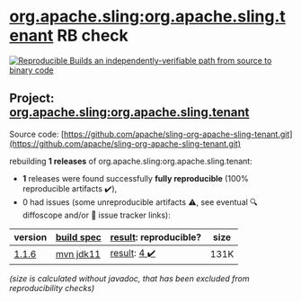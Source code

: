[org.apache.sling:org.apache.sling.tenant](https://central.sonatype.com/artifact/org.apache.sling/org.apache.sling.tenant/1.1.6/versions) RB check
=======

[![Reproducible Builds](https://reproducible-builds.org/images/logos/rb.svg) an independently-verifiable path from source to binary code](https://reproducible-builds.org/)

## Project: [org.apache.sling:org.apache.sling.tenant](https://central.sonatype.com/artifact/org.apache.sling/org.apache.sling.tenant/1.1.6/versions)

Source code: [https://github.com/apache/sling-org-apache-sling-tenant.git](https://github.com/apache/sling-org-apache-sling-tenant.git)

rebuilding **1 releases** of org.apache.sling:org.apache.sling.tenant:
- **1** releases were found successfully **fully reproducible** (100% reproducible artifacts :heavy_check_mark:),
- 0 had issues (some unreproducible artifacts :warning:, see eventual :mag: diffoscope and/or :memo: issue tracker links):

| version | [build spec](/BUILDSPEC.md) | [result](https://reproducible-builds.org/docs/jvm/): reproducible? | size |
| -- | --------- | ------ | -- |
| [1.1.6](https://central.sonatype.com/artifact/org.apache.sling/org.apache.sling.tenant/1.1.6/pom) | [mvn jdk11](org.apache.sling.tenant-1.1.6.buildspec) | [result](org.apache.sling.tenant-1.1.6.buildinfo): [4 :heavy_check_mark: ](org.apache.sling.tenant-1.1.6.buildcompare) | 131K |

<i>(size is calculated without javadoc, that has been excluded from reproducibility checks)</i>
